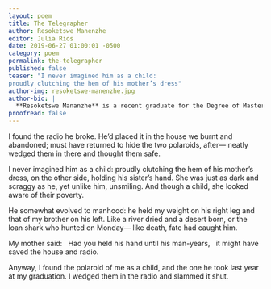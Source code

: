 ```yaml
---
layout: poem
title: The Telegrapher
author: Resoketswe Manenzhe
editor: Julia Rios
date: 2019-06-27 01:00:01 -0500
category: poem
permalink: the-telegrapher
published: false
teaser: "I never imagined him as a child:
proudly clutching the hem of his mother’s dress"
author-img: resoketswe-manenzhe.jpg
author-bio: |
  **Resoketswe Mananzhe** is a recent graduate for the Degree of Master of Science in Chemical Engineering (with distinction). Starting in 2015, her poems and short stories have appeared in several online magazines and journals, and in 2017, two of her poems were shortlisted for the Sol Plaatje EU Poetry Anthology, and subsequently published in the anthology of selected poems. She currently lives in Cape Town, South Africa, but recently, she's been known to occasionally wander to the Arctic region, where she fell in love with a small rural town and blueberry pie.
proofread: false
---
```


I found the radio he broke.
He’d placed it in the house we burnt and abandoned;
must have returned to hide the two polaroids, after—
neatly wedged them in there and thought them safe.

I never imagined him as a child:
proudly clutching the hem of his mother’s dress,
on the other side, holding his sister’s hand.
She was just as dark and scraggy as he,
yet unlike him, unsmiling.
And though a child, she looked
aware of their poverty.

He somewhat evolved to manhood:
he held my weight on his right leg
and that of my brother on his left.
Like a river dried and a desert born,
or the loan shark who hunted on Monday—
like death, fate had caught him.

My mother said:
&nbsp;&nbsp;Had you held his hand until his man-years,
&nbsp;&nbsp;it might have saved the house and radio.

Anyway, I found the polaroid of me as a child,
and the one he took last year at my graduation.
I wedged them in the radio and slammed it shut.
